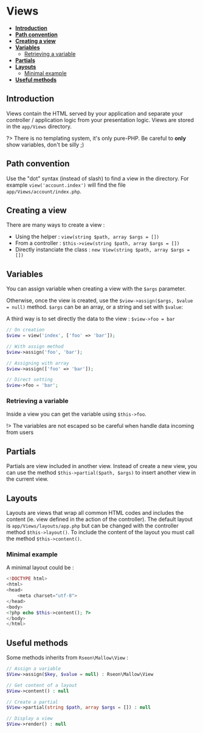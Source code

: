 # Views

- **[Introduction](/views?id=introduction)**
- **[Path convention](/views?id=path-convention)**
- **[Creating a view](/views?id=creating-a-view)**
- **[Variables](/views?id=variables)**
    - [Retrieving a variable](/views?id=retrieving-a-variable)
- **[Partials](/views?id=partials)**
- **[Layouts](/views?id=layouts)**
    - [Minimal example](/views?id=minimal-example)
- **[Useful methods](/views?id=useful-methods)**


## Introduction

Views contain the HTML served by your application and separate your controller / application logic from your presentation logic.
Views are stored in the `app/Views` directory.

?> There is no templating system, it's only pure-PHP. Be careful to **only** show variables, don't be silly ;)


## Path convention

Use the "dot" syntax (instead of slash) to find a view in the directory.
For example `view('account.index')` will find the file `app/Views/account/index.php`.


## Creating a view

There are many ways to create a view :
- Using the helper : `view(string $path, array $args = [])`
- From a controller : `$this->view(string $path, array $args = [])`
- Directly instanciate the class : `new View(string $path, array $args = [])`


## Variables

You can assign variable when creating a view with the `$args` parameter.

Otherwise, once the view is created, use the `$view->assign($args, $value = null)` method. `$args` can be an array, or
a string and set with `$value`:

A third way is to set directly the data to the view : `$view->foo = bar`

```php
// On creation
$view = view('index', ['foo' => 'bar']);

// With assign method
$view->assign('foo', 'bar');

// Assigning with array
$view->assign(['foo' => 'bar']);

// Direct setting
$view->foo = 'bar';
```


### Retrieving a variable

Inside a view you can get the variable using `$this->foo`.

!> The variables are not escaped so be careful when handle data incoming from users



## Partials

Partials are view included in another view. Instead of create a new view, you can use the method
`$this->partial($path, $args)` to insert another view in the current view.


## Layouts

Layouts are views that wrap all common HTML codes and includes the content (ie. view defined in the action of the
controller). The default layout is `app/Views/layouts/app.php` but can be changed with the controller method
`$this->layout()`. To include the content of the layout you must call the method `$this->content()`.

### Minimal example

A minimal layout could be :

```php
<!DOCTYPE html>
<html>
<head>
    <meta charset="utf-8">
</head>
<body>
<?php echo $this->content(); ?>
</body>
</html>
```


## Useful methods

Some methods inherits from `Rseon\Mallow\View` :

```php
// Assign a variable
$View->assign($key, $value = null) : Rseon\Mallow\View

// Get content of a layout
$View->content() : null

// Create a partial
$View->partial(string $path, array $args = []) : null

// Display a view
$View->render() : null
```